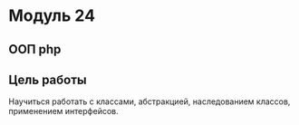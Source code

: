 # Модуль 24
## ООП php
## Цель работы
Научиться работать с классами, абстракцией, наследованием классов, применением интерфейсов.
